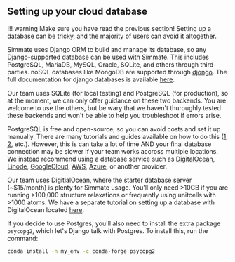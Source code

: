 
## Setting up your cloud database

!!! warning
    Make sure you have read the previous section! Setting up a database can be tricky, and the majority of users can avoid it altogether.

Simmate uses Django ORM to build and manage its database, so any Django-supported database can be used with Simmate. This includes PostgreSQL, MariaDB, MySQL, Oracle, SQLite, and others through third-parties. noSQL databases like MongoDB are supported through [djongo](https://github.com/nesdis/djongo). The full documentation for django databases is available [here](https://docs.djangoproject.com/en/4.0/ref/databases/). 

Our team uses SQLite (for local testing) and PostgreSQL (for production), so at the moment, we can only offer guidance on these two backends. You are welcome to use the others, but be wary that we haven't thuroughly tested these backends and won't be able to help you troubleshoot if errors arise.

PostgreSQL is free and open-source, so you can avoid costs and set it up manually. There are many tutorials and guides available on how to do this ([1](https://www.postgresql.org/docs/current/tutorial.html), [2](https://www.prisma.io/dataguide/postgresql/setting-up-a-local-postgresql-database), etc.). However, this is can take a lot of time AND your final database connection may be slower if your team works accross multiple locations. We instead recommend using a database service such as [DigitalOcean](https://www.digitalocean.com/), [Linode](https://www.linode.com/), [GoogleCloud](https://cloud.google.com/), [AWS](aws.amazon.com), [Azure](https://azure.microsoft.com/), or another provider. 

Our team uses DigitialOcean, where the starter database server (~$15/month) is plenty for Simmate usage. You'll only need >10GB if you are running >100,000 structure relaxations or frequently using unitcells with >1000 atoms. We have a separate tutorial on setting up a database with DigitalOcean located [here](https://github.com/jacksund/simmate/tree/main/src/simmate/configuration/digitalocean).

If you decide to use Postgres, you'll also need to install the extra package `psycopg2`, which let's Django talk with Postgres. To install this, run the command:
``` bash
conda install -n my_env -c conda-forge psycopg2
```

